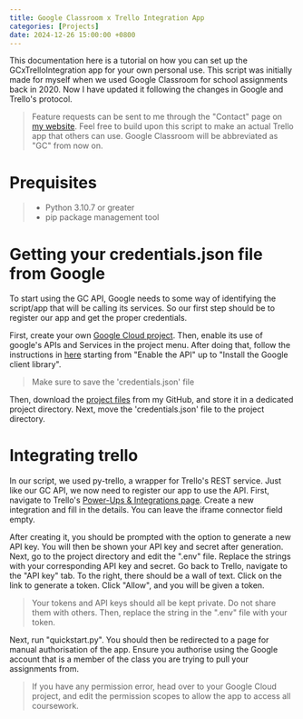 ```yaml
---
title: Google Classroom x Trello Integration App
categories: [Projects]
date: 2024-12-26 15:00:00 +0800
---
```

This documentation here is a tutorial on how you can set up the GCxTrelloIntegration app for your own personal use. This script was initially made for myself when we used Google Classroom for school assignments back in 2020. Now I have updated it following the changes in Google and Trello's protocol. 

> Feature requests can be sent to me through the "Contact" page on [my website].
> Feel free to build upon this script to make an actual Trello app that others can use.
> Google Classroom will be abbreviated as "GC" from now on.

# Prequisites
> * Python 3.10.7 or greater
> * pip package management tool
> 

# Getting your credentials.json file from Google
To start using the GC API, Google needs to some way of identifying the script/app that will be calling its services. So our first step should be to register our app and get the proper credentials.

First, create your own [Google Cloud project](https://console.cloud.google.com/). Then, enable its use of google's APIs and Services in the project menu. After doing that, follow the instructions in [here](https://developers.google.com/classroom/quickstart/python) starting from "Enable the API" up to "Install the Google client library". 
> Make sure to save the 'credentials.json' file

Then, download the [project files](https://github.com/danielthetam/GCxTrelloIntegration) from my GitHub, and store it in a dedicated project directory. 
Next, move the 'credentials.json' file to the project directory.

# Integrating trello
In our script, we used py-trello, a wrapper for Trello's REST service. Just like our GC API, we now need to register our app to use the API. First, navigate to Trello's [Power-Ups & Integrations page](https://trello.com/power-ups/admin). Create a new integration and fill in the details. You can leave the iframe connector field empty. 

After creating it, you should be prompted with the option to generate a new API key. You will then be shown your API key and secret after generation. Next, go to the project directory and edit the ".env" file. Replace the strings with your corresponding API key and secret. Go back to Trello, navigate to the "API key" tab. To the right, there should be a wall of text. Click on the link to generate a token. Click "Allow", and you will be given a token.

> Your tokens and API keys should all be kept private. Do not share them with others.
Then, replace the string in the ".env" file with your token. 

Next, run "quickstart.py". You should then be redirected to a page for manual authorisation of the app. Ensure you authorise using the Google account that is a member of the class you are trying to pull your assignments from. 

> If you have any permission error, head over to your Google Cloud project, and edit the permission scopes to allow the app to access all coursework.

[//]: # ()
   [my website]: <https://danieltam.com/>
